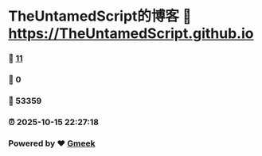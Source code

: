 # TheUntamedScript的博客 :link: https://TheUntamedScript.github.io 
### :page_facing_up: [11](https://TheUntamedScript.github.io/tag.html) 
### :speech_balloon: 0 
### :hibiscus: 53359 
### :alarm_clock: 2025-10-15 22:27:18 
### Powered by :heart: [Gmeek](https://github.com/Meekdai/Gmeek)
